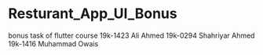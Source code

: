 # Resturant_App_UI_Bonus
bonus task of flutter course
19k-1423 Ali Ahmed
19k-0294 Shahriyar Ahmed
19k-1416 Muhammad Owais
